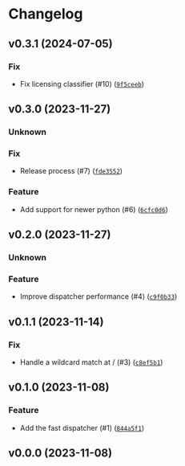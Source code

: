 # Changelog

## v0.3.1 (2024-07-05)

### Fix


- Fix licensing classifier (#10) ([`9f5ceeb`](https://github.com/bdraco/aiohttp-fast-url-dispatcher/commit/9f5ceeb4e3dfda75585f2ba292c106ffdf739e5f))


## v0.3.0 (2023-11-27)

### Unknown



### Fix


- Release process (#7) ([`fde3552`](https://github.com/bdraco/aiohttp-fast-url-dispatcher/commit/fde3552de2cadd965a4d4bb8a5f7bf3dac1db091))


### Feature


- Add support for newer python (#6) ([`6cfc0d6`](https://github.com/bdraco/aiohttp-fast-url-dispatcher/commit/6cfc0d6716584975a97f76e341f11ae291d5a521))


## v0.2.0 (2023-11-27)

### Unknown





### Feature


- Improve dispatcher performance (#4) ([`c9f0b33`](https://github.com/bdraco/aiohttp-fast-url-dispatcher/commit/c9f0b3393af5fa8386a0eba3580a9d9c69bce9d8))


## v0.1.1 (2023-11-14)

### Fix


- Handle a wildcard match at / (#3) ([`c8ef5b1`](https://github.com/bdraco/aiohttp-fast-url-dispatcher/commit/c8ef5b1cf8cf2768a4ccd87a7272923213f25358))


## v0.1.0 (2023-11-08)

### Feature


- Add the fast dispatcher (#1) ([`844a5f1`](https://github.com/bdraco/aiohttp-fast-url-dispatcher/commit/844a5f104a5f0dd5bbce6e47225643bfe3d12ba9))


## v0.0.0 (2023-11-08)
